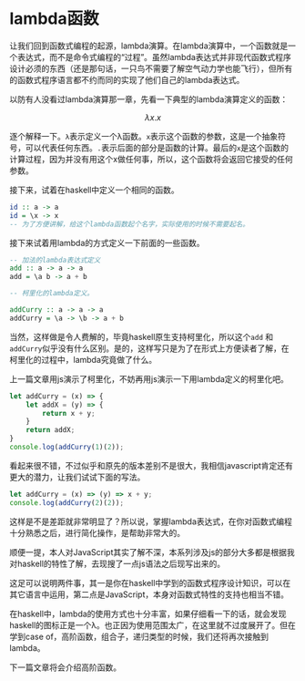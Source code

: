 # lambda函数

让我们回到函数式编程的起源，lambda演算。在lambda演算中，一个函数就是一个表达式，而不是命令式编程的“过程”。虽然lambda表达式并非现代函数式程序设计必须的东西（还是那句话，一只鸟不需要了解空气动力学也能飞行），但所有的函数式程序语言都不约而同的实现了他们自己的lambda表达式。

以防有人没看过lambda演算那一章，先看一下典型的lambda演算定义的函数：

$$
λx.x
$$

逐个解释一下。`λ`表示定义一个λ函数。`x`表示这个函数的参数，这是一个抽象符号，可以代表任何东西。`.`表示后面的部分是函数的计算。最后的`x`是这个函数的计算过程，因为并没有用这个x做任何事，所以，这个函数将会返回它接受的任何参数。

接下来，试着在haskell中定义一个相同的函数。

```haskell
id :: a -> a
id = \x -> x
-- 为了方便讲解，给这个lambda函数起个名字，实际使用的时候不需要起名。
```

接下来试着用lambda的方式定义一下前面的一些函数。

```haskell
-- 加法的lambda表达式定义
add :: a -> a -> a
add = \a b -> a + b

-- 柯里化的lambda定义。

addCurry :: a -> a -> a
addCurry = \a -> \b -> a + b
```

当然，这样做是令人费解的，毕竟haskell原生支持柯里化，所以这个`add` 和 `addCurry`似乎没有什么区别。是的，这样写只是为了在形式上方便读者了解，在柯里化的过程中，lambda究竟做了什么。

上一篇文章用js演示了柯里化，不妨再用js演示一下用lambda定义的柯里化吧。

```javascript
let addCurry = (x) => {
    let addX = (y) => {
        return x + y;
    } 
    return addX;
}
console.log(addCurry(1)(2));
```

看起来很不错，不过似乎和原先的版本差别不是很大，我相信javascript肯定还有更大的潜力，让我们试试下面的写法。

```javascript
let addCurry = (x) => (y) => x + y;
console.log(addCurry(2)(2));
```

这样是不是差距就非常明显了？所以说，掌握lambda表达式，在你对函数式编程十分熟悉之后，进行简化操作，是帮助非常大的。

顺便一提，本人对JavaScript其实了解不深，本系列涉及js的部分大多都是根据我对haskell的特性了解，去现搜了一点js语法之后现写出来的。

这足可以说明两件事，其一是你在haskell中学到的函数式程序设计知识，可以在其它语言中运用，第二点是JavaScript，本身对函数式特性的支持也相当不错。

在haskell中，lambda的使用方式也十分丰富，如果仔细看一下的话，就会发现haskell的图标正是一个λ。也正因为使用范围太广，在这里就不过度展开了。但在学到case of，高阶函数，组合子，递归类型的时候，我们还将再次接触到lambda。

下一篇文章将会介绍高阶函数。